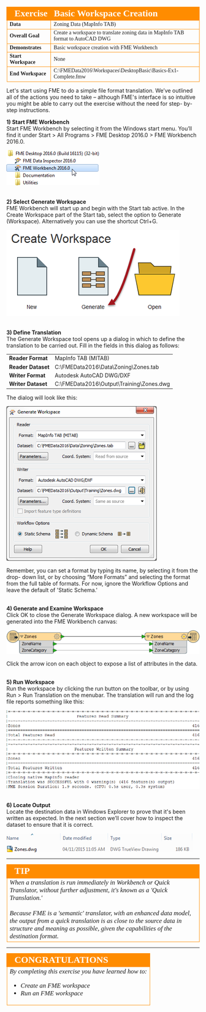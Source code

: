 <!--Exercise Section-->
<!--NB: In GitBook world we don't give a number to exercises-->

<table style="border-spacing: 0px;border-collapse: collapse;font-family:serif">
<tr>
<td style="vertical-align:middle;background-color:darkorange;border: 2px solid darkorange">
<i class="fa fa-cogs fa-lg fa-pull-left fa-fw" style="color:white;padding-right: 12px;vertical-align:text-top"></i>
<span style="color:white;font-size:x-large;font-weight: bold">Exercise</span>
</td>
<td style="border: 2px solid darkorange;background-color:darkorange;color:white">
<span style="color:white;font-size:x-large;font-weight: bold">Basic Workspace Creation</span>
</td>
</tr>

<tr>
<td style="border: 1px solid darkorange; font-weight: bold">Data</td>
<td style="border: 1px solid darkorange">Zoning Data (MapInfo TAB)</td>
</tr>

<tr>
<td style="border: 1px solid darkorange; font-weight: bold">Overall Goal</td>
<td style="border: 1px solid darkorange">Create a workspace to translate zoning data in MapInfo TAB format to AutoCAD DWG</td>
</tr>

<tr>
<td style="border: 1px solid darkorange; font-weight: bold">Demonstrates</td>
<td style="border: 1px solid darkorange">Basic workspace creation with FME Workbench</td>
</tr>

<tr>
<td style="border: 1px solid darkorange; font-weight: bold">Start Workspace</td>
<td style="border: 1px solid darkorange">None</td>
</tr>

<tr>
<td style="border: 1px solid darkorange; font-weight: bold">End Workspace</td>
<td style="border: 1px solid darkorange">C:\FMEData2016\Workspaces\DesktopBasic\Basics-Ex1-Complete.fmw</td>
</tr>

</table>



Let's start using FME to do a simple file format translation. We’ve outlined all of the actions you need to take – although FME's interface is so intuitive you might be able to carry out the exercise without the need for step- by- step instructions. 


**1) Start FME Workbench**
<br>Start FME Workbench by selecting it from the Windows start menu. You’ll find it under Start > All Programs > FME Desktop 2016.0 > FME Workbench 2016.0.

![](./Images/Img1.06.StartingWorkbench.png)


<br>**2) Select Generate Workspace**
<br>FME Workbench will start up and begin with the Start tab active. In the Create Workspace part of the Start tab, select the option to Generate (Workspace). Alternatively you can use the shortcut Ctrl+G. 

![](./Images/Img1.11.GettingStarted.png)


<br>**3) Define Translation**
<br>The Generate Workspace tool opens up a dialog in which to define the translation to be carried out. Fill in the fields in this dialog as follows:

<table style="border: 0px">

<tr>
<td style="font-weight: bold">Reader Format</td>
<td style="">MapInfo TAB (MITAB)</td>
</tr>

<tr>
<td style="font-weight: bold">Reader Dataset</td>
<td style="">C:\FMEData2016\Data\Zoning\Zones.tab</td>
</tr>

<tr>
<td style="font-weight: bold">Writer Format</td>
<td style="">Autodesk AutoCAD DWG/DXF</td>
</tr>

<tr>
<td style="font-weight: bold">Writer Dataset</td>
<td style="">C:\FMEData2016\Output\Training\Zones.dwg</td>
</tr>

</table>

The dialog will look like this:

![](./Images/Img1.44.Ex1.GenerateWorkspaceDialog.png)

Remember, you can set a format by typing its name, by selecting it from the drop- down list, or by choosing “More Formats” and selecting the format from the full table of formats. For now, ignore the Workflow Options and leave the default of 'Static Schema.'


<br>**4) Generate and Examine Workspace**
<br>Click OK to close the Generate Workspace dialog. A new workspace will be generated into the FME Workbench canvas: 

![](./Images/Img1.45.Ex1.NewWorkspace.png)

Click the arrow icon on each object to expose a list of attributes in the data.


<br>**5) Run Workspace**
<br>Run the workspace by clicking the run button on the toolbar, or by using Run > Run Translation on the menubar. The translation will run and the log file reports something like this:

![](./Images/Img1.46.Ex1.LogWindow.png)



<br>**6) Locate Output**
<br>Locate the destination data in Windows Explorer to prove that it's been written as expected. In the next section we’ll cover how to inspect the dataset to ensure that it is correct.

![](./Images/Img1.47.Ex1.DWGInExplorer.png)


---

<!--Tip Section--> 

<table style="border-spacing: 0px">
<tr>
<td style="vertical-align:middle;background-color:darkorange;border: 2px solid darkorange">
<i class="fa fa-info-circle fa-lg fa-pull-left fa-fw" style="color:white;padding-right: 12px;vertical-align:text-top"></i>
<span style="color:white;font-size:x-large;font-weight: bold;font-family:serif">TIP</span>
</td>
</tr>

<tr>
<td style="border: 1px solid darkorange">
<span style="font-family:serif; font-style:italic; font-size:larger">
When a translation is run immediately in Workbench or Quick Translator, without further adjustment, it's known as a 'Quick Translation.' 
<br><br>Because FME is a 'semantic' translator, with an enhanced data model, the output from a quick translation is as close to the source data in structure and meaning as possible, given the capabilities of the destination format.
</span>
</td>
</tr>
</table>

---

<!--Exercise Congratulations Section--> 

<table style="border-spacing: 0px">
<tr>
<td style="vertical-align:middle;background-color:darkorange;border: 2px solid darkorange">
<i class="fa fa-thumbs-o-up fa-lg fa-pull-left fa-fw" style="color:white;padding-right: 12px;vertical-align:text-top"></i>
<span style="color:white;font-size:x-large;font-weight: bold;font-family:serif">CONGRATULATIONS</span>
</td>
</tr>

<tr>
<td style="border: 1px solid darkorange">
<span style="font-family:serif; font-style:italic; font-size:larger">
By completing this exercise you have learned how to:
<br>
<ul><li>Create an FME workspace</li>
<li>Run an FME workspace</li></ul>
</span>
</td>
</tr>
</table>
